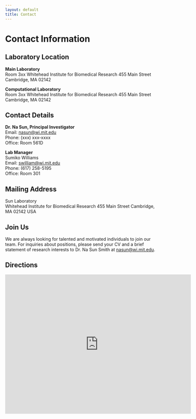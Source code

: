 ```yaml
---
layout: default
title: Contact
---
```


# Contact Information

## Laboratory Location

**Main Laboratory**  
Room 3xx
Whitehead Institute for Biomedical Research 
455 Main Street
Cambridge, MA 02142

**Computational Laboratory**  
Room 3xx
Whitehead Institute for Biomedical Research 
455 Main Street
Cambridge, MA 02142

## Contact Details
**Dr. Na Sun, Principal Investigator**  
Email: nasun@wi.mit.edu  
Phone: (xxx) xxx-xxxx  
Office: Room 561D

**Lab Manager**  
Sumiko Williams  
Email: swilliam@wi.mit.edu  
Phone: (617) 258-5195  
Office: Room 301

## Mailing Address
Sun Laboratory  
Whitehead Institute for Biomedical Research 
455 Main Street
Cambridge, MA 02142
USA

## Join Us
We are always looking for talented and motivated individuals to join our team.
For inquiries about positions, please send your CV and a brief statement of research interests to Dr. Na Sun Smith at nasun@wi.mit.edu.

## Directions
<div class="map-container">
  <iframe src="https://www.google.com/maps/embed?pb=!1m18!1m12!1m3!1d5896.03900550599!2d-71.09194092335275!3d42.36342363488823!2m3!1f0!2f0!3f0!3m2!1i1024!2i768!4f13.1!3m3!1m2!1s0x89e370aec24f1e15%3A0x340a15832f5bfab2!2sWhitehead%20Institute%20for%20Biomedical%20Research%2C%20455%20Main%20St%2C%20Cambridge%2C%20MA%2002142!5e0!3m2!1sen!2sus!4v1745273535068!5m2!1sen!2sus" width="600" height="450" style="border:0;" allowfullscreen="" loading="lazy" referrerpolicy="no-referrer-when-downgrade"></iframe>
</div>
<!--
### Parking
&nbsp;
-->
<!--
### Public Transportation
The campus is easily accessible via public transportation:
- **Bus:** Routes 10, 15, and 22 stop at University Station
- **Subway/Metro:** Blue Line to University Station
- **Train:** Anytown Central Station, then 10-minute walk or bus routes 10 or 15
-->
